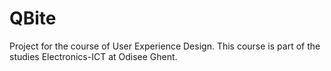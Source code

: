 # QBite
Project for the course of User Experience Design. This course is part of the studies Electronics-ICT at Odisee Ghent.
